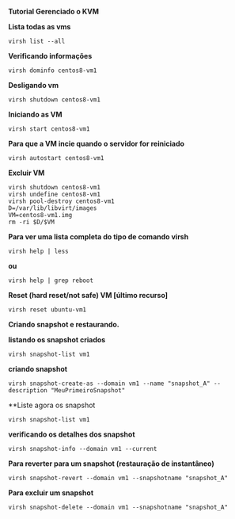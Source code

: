 **Tutorial Gerenciado o KVM**


**Lista todas as vms**
```
virsh list --all
```
**Verificando informações**
```
virsh dominfo centos8-vm1
```
**Desligando vm**
```
virsh shutdown centos8-vm1
```

**Iniciando as VM**
```
virsh start centos8-vm1
```

**Para que a VM incie quando o servidor for reiniciado**
```
virsh autostart centos8-vm1
```
**Excluir VM**
```
virsh shutdown centos8-vm1
virsh undefine centos8-vm1
virsh pool-destroy centos8-vm1
D=/var/lib/libvirt/images
VM=centos8-vm1.img
rm -ri $D/$VM
```
**Para ver uma lista completa do tipo de comando virsh**
```
virsh help | less
```
**ou**
```
virsh help | grep reboot
```
**Reset (hard reset/not safe) VM [último recurso]**

```
virsh reset ubuntu-vm1
```

**Criando snapshot e restaurando.** 

**listando os snapshot criados**
```
virsh snapshot-list vm1
```
**criando snapshot**
```
virsh snapshot-create-as --domain vm1 --name "snapshot_A" --description "MeuPrimeiroSnapshot" 
```
**Liste agora os snapshot
```
virsh snapshot-list vm1
```
**verificando os detalhes dos snapshot**
```
virsh snapshot-info --domain vm1 --current
```
**Para reverter para um snapshot (restauração de instantâneo)**
``` 
virsh snapshot-revert --domain vm1 --snapshotname "snapshot_A" 
``` 
**Para excluir um snapshot**
```
virsh snapshot-delete --domain vm1 --snapshotname "snapshot_A"
```
